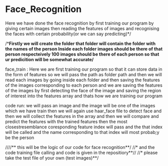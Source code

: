 # Face_Recognition

Here we have done the face recognition by first training our program by giving certain images
then reading the features of images and
recognising the faces with certain probability(or we can say predicting)*/


/***Firstly we will create the folder
that folder will contain the folder with the names of the person
Inside each folder images should be there of that person respecteively
100 images should be there  of each person so that ur predicition will be somewhat accurate/**


face_train :
Here we are first training our program so that it can store data in the form of features
so we will pass the path as folder path
 and then we will read each images by going inside each folder 
 and then saving the features of the images corresponding to each person
 and we are saving the features of the images by
 first detecting the face of the image and saving the region of interest into the features array
 and thats how we are training our program
 
code run:
we will pass an image 
and the image will be one of the images which we have train
then we will again use haar_face file to detect face 
and then we will collect the features in the array
 and then we will compare and predict the features with the trained features 
then the most closestresemblance coresponding feature index will pass 
 and the that index will be called 
 and the name corresponding to that index will most probab;y be the person


////** this will be the logic of our code for face recognition**/
//* and the code training file calling and code is given in the repositiory**//
//* please take the test file of your own (test images)**/
